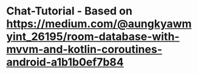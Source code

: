 # Chat-Tutorial - Based on https://medium.com/@aungkyawmyint_26195/room-database-with-mvvm-and-kotlin-coroutines-android-a1b1b0ef7b84

